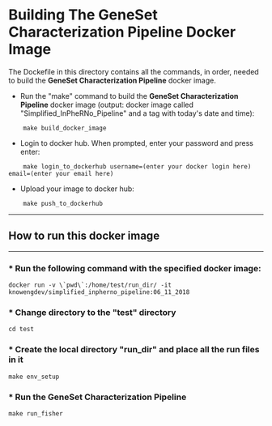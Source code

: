 # Building The GeneSet Characterization Pipeline Docker Image
The Dockefile in this directory contains all the commands, in order, needed to build the **GeneSet Characterization Pipeline** docker image.


* Run the "make" command to build the **GeneSet Characterization Pipeline** docker image (output: docker image called "Simplified_InPheRNo_Pipeline" and a tag with today's date and time):
```
    make build_docker_image
```

* Login to docker hub. When prompted, enter your password and press enter:
```
    make login_to_dockerhub username=(enter your docker login here) email=(enter your email here)
```

* Upload your image to docker hub:
```
    make push_to_dockerhub
```

* * * 
## How to run this docker image
* * * 

### * Run the following command with the specified docker image:
```
docker run -v \`pwd\`:/home/test/run_dir/ -it knowengdev/simplified_inpherno_pipeline:06_11_2018 
```

### * Change directory to the "test" directory
```
cd test
```

### * Create the local directory "run_dir" and place all the run files in it
```
make env_setup
```

### * Run the GeneSet Characterization Pipeline
```
make run_fisher
```
